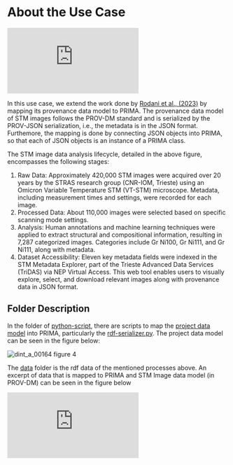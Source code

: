 # About the Use Case
![Use Case 1](https://github.com/user-attachments/files/17690562/stras-use-case.pdf)

In this use case, we extend the work done by [Rodani et al., (2023)](https://direct.mit.edu/dint/article/5/1/27/112600/Towards-the-FAIRification-of-Scanning-Tunneling) by mapping its provenance data model to PRIMA. The provenance data model of STM images follows the PROV-DM standard and is serialized by the PROV-JSON serialization, i.e., the metadata is in the JSON format. Furthemore, the mapping is done by connecting JSON objects into PRIMA, so that each of JSON objects is an instance of a PRIMA class. 

The STM image data analysis lifecycle, detailed in the above figure, encompasses the following stages:

1. Raw Data: Approximately 420,000 STM images were acquired over 20 years by the STRAS research group (CNR-IOM, Trieste) using an Omicron Variable Temperature STM (VT-STM) microscope. Metadata, including measurement times and settings, were recorded for each image.
2. Processed Data: About 110,000 images were selected based on specific scanning mode settings.
3. Analysis: Human annotations and machine learning techniques were applied to extract structural and compositional information, resulting in 7,287 categorized images. Categories include Gr Ni100, Gr Ni111, and Gr Ni111, along with metadata.
4. Dataset Accessibility: Eleven key metadata fields were indexed in the STM Metadata Explorer, part of the Trieste Advanced Data Services (TriDAS) via NEP Virtual Access. This web tool enables users to visually explore, select, and download relevant images along with provenance data in JSON format.


## Folder Description

In the folder of [python-script](./python-script), there are scripts to map the [project data model](https://direct.mit.edu/dint/article/5/1/27/112600/Towards-the-FAIRification-of-Scanning-Tunneling) into PRIMA, particularly the [rdf-serializer.py](./python-script/rdf-serializer.py). The project data model can be seen in the figure below: 

![dint_a_00164 figure 4](https://github.com/user-attachments/assets/07e3114c-f647-47b4-be40-01f9cb372143)

The [data](./data) folder is the rdf data of the mentioned processes above. An excerpt of data that is mapped to PRIMA and  STM Image data model (in PROV-DM)  can be seen in the figure below

![prima-stras](https://github.com/user-attachments/files/17690569/prima-stras.pdf)



